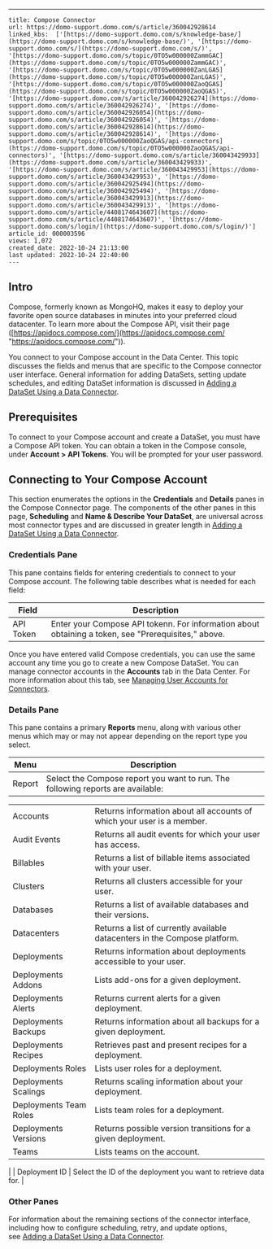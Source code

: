 ---
    title: Compose Connector
    url: https://domo-support.domo.com/s/article/360042928614
    linked_kbs:  ['[https://domo-support.domo.com/s/knowledge-base/](https://domo-support.domo.com/s/knowledge-base/)', '[https://domo-support.domo.com/s/](https://domo-support.domo.com/s/)', '[https://domo-support.domo.com/s/topic/0TO5w000000ZammGAC](https://domo-support.domo.com/s/topic/0TO5w000000ZammGAC)', '[https://domo-support.domo.com/s/topic/0TO5w000000ZanLGAS](https://domo-support.domo.com/s/topic/0TO5w000000ZanLGAS)', '[https://domo-support.domo.com/s/topic/0TO5w000000ZaoQGAS](https://domo-support.domo.com/s/topic/0TO5w000000ZaoQGAS)', '[https://domo-support.domo.com/s/article/360042926274](https://domo-support.domo.com/s/article/360042926274)', '[https://domo-support.domo.com/s/article/360042926054](https://domo-support.domo.com/s/article/360042926054)', '[https://domo-support.domo.com/s/article/360042928614](https://domo-support.domo.com/s/article/360042928614)', '[https://domo-support.domo.com/s/topic/0TO5w000000ZaoQGAS/api-connectors](https://domo-support.domo.com/s/topic/0TO5w000000ZaoQGAS/api-connectors)', '[https://domo-support.domo.com/s/article/360043429933](https://domo-support.domo.com/s/article/360043429933)', '[https://domo-support.domo.com/s/article/360043429953](https://domo-support.domo.com/s/article/360043429953)', '[https://domo-support.domo.com/s/article/360042925494](https://domo-support.domo.com/s/article/360042925494)', '[https://domo-support.domo.com/s/article/360043429913](https://domo-support.domo.com/s/article/360043429913)', '[https://domo-support.domo.com/s/article/4408174643607](https://domo-support.domo.com/s/article/4408174643607)', '[https://domo-support.domo.com/s/login/](https://domo-support.domo.com/s/login/)']
    article_id: 000003596
    views: 1,072
    created_date: 2022-10-24 21:13:00
    last updated: 2022-10-24 22:40:00
    ---



Intro
-----


Compose, formerly known as MongoHQ, makes it easy to deploy your favorite open source databases in minutes into your preferred cloud datacenter. To learn more about the Compose API, visit their page ([https://apidocs.compose.com/](https://apidocs.compose.com/ "https://apidocs.compose.com/")).


You connect to your Compose account in the Data Center. This topic discusses the fields and menus that are specific to the Compose connector user interface. General information for adding DataSets, setting update schedules, and editing DataSet information is discussed in [Adding a DataSet Using a Data Connector](/s/article/360042926274 "Adding a DataSet Using a Data Connector").


Prerequisites
-------------


To connect to your Compose account and create a DataSet, you must have a Compose API token. You can obtain a token in the Compose console, under **Account > API Tokens**. You will be prompted for your user password.


Connecting to Your Compose Account
----------------------------------


This section enumerates the options in the **Credentials** and **Details** panes in the Compose Connector page. The components of the other panes in this page, **Scheduling** and **Name & Describe Your DataSet**, are universal across most connector types and are discussed in greater length in [Adding a DataSet Using a Data Connector](/s/article/360042926274 "Adding a DataSet Using a Data Connector").


### Credentials Pane


This pane contains fields for entering credentials to connect to your Compose account. The following table describes what is needed for each field:  




| Field | Description |
| --- | --- |
| API Token | Enter your Compose API tokenn. For information about obtaining a token, see "Prerequisites," above. |


Once you have entered valid Compose credentials, you can use the same account any time you go to create a new Compose DataSet. You can manage connector accounts in the **Accounts** tab in the Data Center. For more information about this tab, see [Managing User Accounts for Connectors](/s/article/360042926054 "Managing User Accounts for Connectors").


### Details Pane


This pane contains a primary **Reports** menu, along with various other menus which may or may not appear depending on the report type you select.




| Menu | Description |
| --- | --- |
| Report | Select the Compose report you want to run. The following reports are available:

|  |  |
| --- | --- |
| Accounts | Returns information about all accounts of which your user is a member. |
| Audit Events | Returns all audit events for which your user has access. |
| Billables | Returns a list of billable items associated with your user. |
| Clusters | Returns all clusters accessible for your user. |
| Databases | Returns a list of available databases and their versions. |
| Datacenters | Returns a list of currently available datacenters in the Compose platform. |
| Deployments | Returns information about deployments accessible to your user. |
| Deployments Addons | Lists add-ons for a given deployment. |
| Deployments Alerts | Returns current alerts for a given deployment. |
| Deployments Backups | Returns information about all backups for a given deployment. |
| Deployments Recipes | Retrieves past and present recipes for a deployment. |
| Deployments Roles | Lists user roles for a deployment. |
| Deployments Scalings | Returns scaling information about your deployment. |
| Deployments Team Roles | Lists team roles for a deployment. |
| Deployments Versions | Returns possible version transitions for a given deployment. |
| Teams | Lists teams on the account. |

 |
| Deployment ID | Select the ID of the deployment you want to retrieve data for. |


### Other Panes


For information about the remaining sections of the connector interface, including how to configure scheduling, retry, and update options, see [Adding a DataSet Using a Data Connector](/s/article/360042926274 "Adding a DataSet Using a Data Connector").

